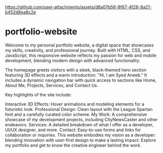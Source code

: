 
https://github.com/user-attachments/assets/d8a07b58-8f67-4f28-8a21-b452d8ea8c2e

# portfolio-website
Welcome to my personal portfolio website, a digital space that showcases my skills, creativity, and professional journey. Built with HTML, CSS, and JavaScript, this responsive website reflects my passion for web and mobile development, blending modern design with advanced functionality.

The homepage greets visitors with a sleek, black-themed hero section featuring 3D effects and a warm introduction: "Hi, I am Syed Aneeb." It includes a dynamic navigation bar with quick access to sections like Home, About Me, Projects, Services, and Contact Us.

Key highlights of the site include:

Interactive 3D Effects: Hover animations and modeling elements for a futuristic look.
Professional Design: Clean layout with the League Spartan font and a carefully curated color scheme.
My Work: A comprehensive showcase of my development projects, including CityNewsCaster and other endeavors.
Services: A detailed breakdown of what I offer as a developer, UI/UX designer, and more.
Contact: Easy-to-use forms and links for collaboration or inquiries.
This website embodies my vision as a developer: blending innovation with user-first design to make a lasting impact. Explore my portfolio and get to know the creative engineer behind the work.
